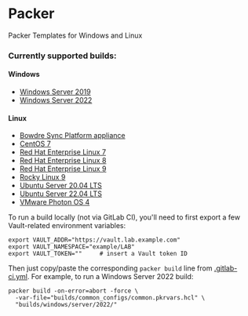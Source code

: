 # Packer

Packer Templates for Windows and Linux

### Currently supported builds:
#### Windows
- [Windows Server 2019](builds/windows/server/2019)
- [Windows Server 2022](builds/windows/server/2022)
#### Linux
- [Bowdre Sync Platform appliance](builds/linux/photon/bsp/)
- [CentOS 7](builds/linux/cent/7/)
- [Red Hat Enterprise Linux 7](builds/linux/rhel/7/)
- [Red Hat Enterprise Linux 8](builds/linux/rhel/8/)
- [Red Hat Enterprise Linux 9](builds/linux/rhel/9)
- [Rocky Linux 9](builds/linux/rocky/9/)
- [Ubuntu Server 20.04 LTS](builds/linux/ubuntu/20-04-lts/)
- [Ubuntu Server 22.04 LTS](builds/linux/ubuntu/22-04-lts/)
- [VMware Photon OS 4](builds/linux/photon/4/)

To run a build locally (not via GitLab CI), you'll need to first export a few Vault-related environment variables:
```shell
export VAULT_ADDR="https://vault.lab.example.com"
export VAULT_NAMESPACE="example/LAB"
export VAULT_TOKEN=""     # insert a Vault token ID
```

Then just copy/paste the corresponding `packer build` line from [.gitlab-ci.yml](.gitlab-ci.yml). For example, to run a Windows Server 2022 build:
```shell
packer build -on-error=abort -force \
  -var-file="builds/common_configs/common.pkrvars.hcl" \
  "builds/windows/server/2022/"
```
